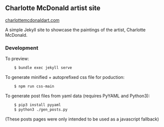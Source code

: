 Charlotte McDonald artist site
------------------------------

<a href="https://charlottemcdonaldart.com/" target="_blank">charlottemcdonaldart.com</a>  

A simple Jekyll site to showcase the paintings of the artist, Charlotte McDonald.  


### Development

To preview:  
``` bash 
    $ bundle exec jekyll serve  
```

To generate minified + autoprefixed css file for poduction:  
``` bash
    $ npm run css-main
```

To generate post files from yaml data (requires PyYAML and Python3):  
``` bash
    $ pip3 install pyyaml  
    $ python3 ./gen_posts.py  
```
(These posts pages were only intended to be used as a javascript fallback)
